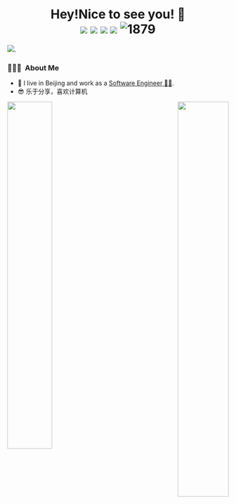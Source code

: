 <h1 align="center">Hey!Nice to see you! 👋
  <div style="text-align: center;">
    <img src="https://img.shields.io/badge/-C++-00599C?style=flat-square&logo=c%2B%2B&logoColor=white" style="display: inline-block;" /> 
    <img src="https://img.shields.io/badge/-Java-007396?style=flat-square&logo=java&logoColor=white" style="display: inline-block;" /> 
    <img src="https://img.shields.io/badge/-Python-3776AB?style=flat-square&logo=python&logoColor=white" style="display: inline-block;" />
    <img src="https://img.shields.io/badge/-JavaScript-F7DF1E?style=flat-square&logo=javascript&logoColor=black" style="display: inline-block;" /> 
    <img src="https://komarev.com/ghpvc/?username=CarrieLea" alt="1879" style="display: inline-block;">
  </div>
</h1>

[![](https://img.shields.io/badge/dynamic/json?color=000000&label=GitHub&query=%24.data.totalSubs&suffix=%20followers&url=https%3A%2F%2Fapi.spencerwoo.com%2Fsubstats%2F%3Fsource%3Dgithub%26queryKey%3DCarrieLea)](https://github.com/CarrieLea).


<h3> 👨🏻‍💻 &nbsp;About Me </h3>

  - 🔭 I live in Beijing and work as a [Software Engineer 👨‍💻](). 
  - 😎 乐于分享，喜欢计算机

<div>
  <span align="left">
    <img align="left" width="45%" src="https://github-readme-stats.vercel.app/api?username=CarrieLea&show_icons=true&theme=radical">
  </span>  
  <span align="right">
    <img align='right' width='48%' src="https://github-readme-stats.vercel.app/api/top-langs/?username=CarrieLea&hide=html,java,jupyter%20notebook,css&layout=compact&card_width=495&title_color=eb1f6a&icon_color=e28905&text_color=999999&bg_color=0,27282200,0000000F&hide_border=true">
  </span>  
</div>


<p> &nbsp;</p>
<!-- <img src="https://github-readme-activity-graph.vercel.app/graph?username=CarrieLea&theme=github-compact&custom_title=Activity&radius=30&height=250" alt="Lazy"> -->


